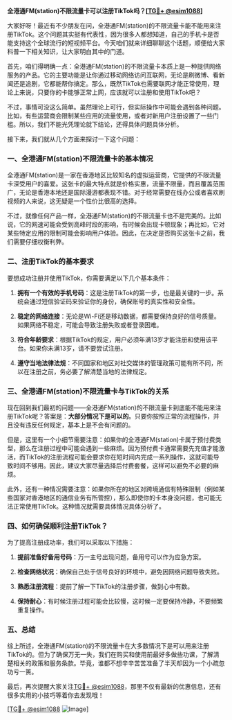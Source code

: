 **全港通FM(station)不限流量卡可以注册TikTok吗？[[TG💪+ @esim1088](https://t.me/s/esim1088)]**

大家好呀！最近有不少朋友在问，全港通FM(station)的不限流量卡能不能用来注册TikTok。这个问题其实挺有代表性，因为很多人都想知道，自己的手机卡是否能支持这个全球流行的短视频平台。今天咱们就来详细聊聊这个话题，顺便给大家科普一下相关知识，让大家明白其中的门道。

首先，咱们得明确一点：全港通FM(station)的不限流量卡本质上是一种提供网络服务的产品。它的主要功能是让你通过移动网络访问互联网，无论是刷微博、看新闻还是追剧，它都能帮你搞定。那么，既然TikTok也需要联网才能正常使用，理论上来说，只要你的卡能够正常上网，应该就可以注册和使用TikTok吧？

不过，事情可没这么简单。虽然理论上可行，但实际操作中可能会遇到各种问题。比如，有些运营商会限制某些应用的流量使用，或者对新用户注册设置了一些门槛。所以，我们不能光凭理论就下结论，还得具体问题具体分析。

接下来，我们就从几个方面来探讨一下这个问题：

### 一、全港通FM(station)不限流量卡的基本情况

全港通FM(station)是一家在香港地区比较知名的虚拟运营商，它提供的不限流量卡深受用户的喜爱。这张卡的最大特点就是价格实惠，流量不限量，而且覆盖范围广，无论是香港本地还是国际漫游都表现不错。对于经常需要在线办公或者喜欢刷视频的人来说，这无疑是一个性价比很高的选择。

不过，就像任何产品一样，全港通FM(station)的不限流量卡也不是完美的。比如说，它的网速可能会受到高峰时段的影响，有时候会出现卡顿现象；再比如，它对某些特定应用的限制可能会影响用户体验。因此，在决定是否购买这张卡之前，我们需要仔细权衡利弊。

### 二、注册TikTok的基本要求

要想成功注册并使用TikTok，你需要满足以下几个基本条件：

1. **拥有一个有效的手机号码**：这是注册TikTok的第一步，也是最关键的一步。系统会通过短信验证码来验证你的身份，确保账号的真实性和安全性。
   
2. **稳定的网络连接**：无论是Wi-Fi还是移动数据，都需要保持良好的信号质量。如果网络不稳定，可能会导致注册失败或者登录困难。

3. **符合年龄要求**：根据TikTok的规定，用户必须年满13岁才能注册和使用该平台。如果你未满13岁，请不要尝试注册。

4. **遵守当地法律法规**：不同国家和地区对社交媒体的管理政策可能有所不同，所以在注册之前，务必要了解清楚当地的法律规定。

### 三、全港通FM(station)不限流量卡与TikTok的关系

现在回到我们最初的问题——全港通FM(station)的不限流量卡到底能不能用来注册TikTok呢？答案是：**大部分情况下是可以的**。只要你按照正常的流程操作，并且没有违反任何规定，基本上是不会有问题的。

但是，这里有一个小细节需要注意：如果你的全港通FM(station)卡属于预付费类型，那么在注册过程中可能会遇到一些麻烦。因为预付费卡通常需要先充值才能激活，而TikTok的注册流程可能会要求你在短时间内完成一系列操作，这就可能导致时间不够用。因此，建议大家尽量选择后付费套餐，这样可以避免不必要的麻烦。

此外，还有一种情况需要注意：如果你所在的地区对跨境通信有特殊限制（例如某些国家对香港地区的通信业务有所管控），那么即使你的卡本身没问题，也可能无法正常使用TikTok。这种情况就需要具体情况具体分析了。

### 四、如何确保顺利注册TikTok？

为了提高注册成功率，我们可以采取以下措施：

1. **提前准备好备用号码**：万一主号出现问题，备用号可以作为应急方案。

2. **检查网络状况**：确保自己处于信号良好的环境中，避免因网络问题导致失败。

3. **熟悉注册流程**：提前了解一下TikTok的注册步骤，做到心中有数。

4. **保持耐心**：有时候注册过程可能会比较慢，这时候一定要保持冷静，不要频繁重复操作。

### 五、总结

综上所述，全港通FM(station)的不限流量卡在大多数情况下是可以用来注册TikTok的。但为了确保万无一失，我们在购买和使用前最好多做些功课，了解清楚相关的政策和服务条款。毕竟，谁都不想辛辛苦苦准备了半天却因为一个小疏忽功亏一篑。

最后，再次提醒大家关注[TG💪+ @esim1088](https://t.me/s/esim1088)，那里不仅有最新的优惠信息，还有很多实用的小技巧等着你去发现哦！

[[TG💪+ @esim1088](https://t.me/s/esim1088) ![Image](https://i.postimg.cc/4NQfJmqS/Snipaste-2025-05-13-00-14-12.png)]